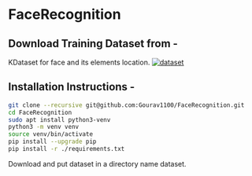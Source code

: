 # FaceRecognition
## Download Training Dataset from -
KDataset for face and its elements location. [![dataset][1.2]][1]


## Installation Instructions -
```sh
git clone --recursive git@github.com:Gourav1100/FaceRecognition.git
cd FaceRecognition
sudo apt install python3-venv
python3 -m venv venv
source venv/bin/activate
pip install --upgrade pip
pip install -r ./requirements.txt
```
Download and put dataset in a directory name dataset.
<!-- Datasetlink -->
[1]: https://drive.google.com/file/d/1CeEsFLFlmD0pKo_OXMXEDPUZ2oLFdxZ9/view?usp=sharing
<!-- Icons-->
[1.2]: https://img.icons8.com/color/0.5x/download.png
